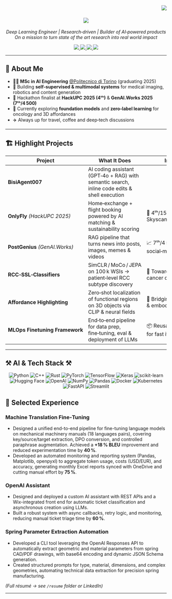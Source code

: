 <img align="right" src="https://visitor-badge.laobi.icu/badge?page_id=Blackhand01.Blackhand01" />
<!-- =========================  HERO SECTION  ========================= -->
<h1 align="center">
    <img src="https://readme-typing-svg.herokuapp.com/?font=Righteous&size=35&center=true&vCenter=true&width=500&height=70&duration=4000&lines=Hello+There!+👋;+I'm+Stefano+Roy+Bisignano!;" />
</h1><p align="center">
  <em>Deep Learning Engineer | Research‑driven | Builder of AI‑powered products</em><br>
  <em>On a mission to turn state of the art research into real world impact</em>
</p>

<div align="center"> 
    <a href="https://github.com/Blackhand01/BisiPortfolio" target="_blank">
     <img src="https://img.shields.io/badge/Portfolio-FF5722?style=for-the-badge&logo=todoist&logoColor=white" target="_blank" /> <!-- sqlite, safari, google-chrome are other good icon options -->
  </a>
  <a href="mailto:bisiwork01@gmail.com">
    <img src="https://img.shields.io/badge/Gmail-333333?style=for-the-badge&logo=gmail&logoColor=red" />
  </a>
  <a href="https://www.linkedin.com/in/stefano-roy-bisignano-9100291b2" target="_blank">
    <img src="https://img.shields.io/badge/LinkedIn-0077B5?style=for-the-badge&logo=linkedin&logoColor=white" target="_blank" />
  </a>
<a href="https://substack.com/@bisiroy?utm_source=edit-profile-page" target="_blank">
     <img src="https://img.shields.io/badge/Substack-FF6600?style=for-the-badge&logo=substack&logoColor=white" />
  </a>
</div>

---

## 🔎 About Me
- 🧑‍🎓 **MSc in AI Engineering** [@Politecnico di Torino](https://www.polito.it) (graduating 2025)  
- 🤖 Building **self‑supervised & multimodal systems** for medical imaging, robotics and content generation  
- 🚀 Hackathon finalist at **HackUPC 2025 (4ᵗʰ)** & **GenAI.Works 2025 (7ᵗʰ/4 500)**  
- 🌱 Currently exploring **foundation models** and **zero‑label learning** for oncology and 3D affordances  
- ✈️ Always up for travel, coffee and deep‑tech discussions  

---

## 🏗️ Highlight Projects
| Project | What It Does | Impact |
|---------|--------------|--------|
| **BisiAgent007** | AI coding assistant (GPT‑4o + RAG) with semantic search, inline code edits & shell execution | 
| **OnlyFly** *(HackUPC 2025)* | Home‑exchange + flight booking powered by AI matching & sustainability scoring | 🥈 4ᵗʰ/150 teams – Skyscanner challenge |
| **PostGenius** *(GenAI.Works)* | RAG pipeline that turns news into posts, images, memes & videos | 📈 7ᵗʰ/4 500, boosts social‑media output |
| **RCC‑SSL‑Classifiers** | SimCLR / MoCo / JEPA on 100 k WSIs → patient‑level RCC subtype discovery | 🏥 Toward label‑free cancer diagnostics |
| **Affordance Highlighting** | Zero‑shot localization of functional regions on 3D objects via CLIP & neural fields | 🤖 Bridging language & embodied AI |
| **MLOps Finetuning Framework** | End‑to‑end pipeline for data prep, fine‑tuning, eval & deployment of LLMs | 📦 Reusable template for fast iterations |

---

## ⚒️ AI & Tech Stack ⚒️
<div align="center">
  <!-- Linguaggi -->
  <img alt="Python" src="https://img.shields.io/badge/Python-3776AB?style=for-the-badge&logo=python&logoColor=white" />
  <img alt="C++" src="https://img.shields.io/badge/C++-00599C?style=for-the-badge&logo=c%2B%2B&logoColor=white" />
  <img alt="Rust" src="https://img.shields.io/badge/Rust-000000?style=for-the-badge&logo=rust&logoColor=white" />

  <!-- Frameworks Deep Learning -->
  <img alt="PyTorch" src="https://img.shields.io/badge/PyTorch-EE4C2C?style=for-the-badge&logo=pytorch&logoColor=white" />
  <img alt="TensorFlow" src="https://img.shields.io/badge/TensorFlow-FF6F00?style=for-the-badge&logo=tensorflow&logoColor=white" />
  <img alt="Keras" src="https://img.shields.io/badge/Keras-D00000?style=for-the-badge&logo=keras&logoColor=white" />
  <img alt="scikit-learn" src="https://img.shields.io/badge/scikit--learn-F7931E?style=for-the-badge&logo=scikit-learn&logoColor=white" />


  <!-- LLM & NLP -->
  <img alt="Hugging Face" src="https://img.shields.io/badge/Hugging_Face-FF6E27?style=for-the-badge&logo=huggingface&logoColor=white" />
  <img alt="OpenAI" src="https://img.shields.io/badge/OpenAI-412991?style=for-the-badge&logo=openai&logoColor=white" />


  <!-- Data & MLOps -->
  <img alt="NumPy" src="https://img.shields.io/badge/NumPy-013243?style=for-the-badge&logo=numpy&logoColor=white" />
  <img alt="Pandas" src="https://img.shields.io/badge/Pandas-150458?style=for-the-badge&logo=pandas&logoColor=white" />
  <img alt="Docker" src="https://img.shields.io/badge/Docker-2496ED?style=for-the-badge&logo=docker&logoColor=white" />
  <img alt="Kubernetes" src="https://img.shields.io/badge/Kubernetes-326CE5?style=for-the-badge&logo=kubernetes&logoColor=white" />
  <img alt="FastAPI" src="https://img.shields.io/badge/FastAPI-009688?style=for-the-badge&logo=fastapi&logoColor=white" />
  <img alt="Streamlit" src="https://img.shields.io/badge/Streamlit-FF4B4B?style=for-the-badge&logo=streamlit&logoColor=white" />
</div>

## 📜 Selected Experience

### Machine Translation Fine‑Tuning

* Designed a unified end-to-end pipeline for fine-tuning language models on mechanical machinery manuals (18 languages pairs), covering key/source/target extraction, DPO conversion, and controlled paraphrase augmentation. Achieved a **+18 % BLEU** improvement and reduced experimentation time by **40 %**.
* Developed an automated monitoring and reporting system (Pandas, Matplotlib, openpyxl) to aggregate token usage, costs (USD/EUR), and accuracy, generating monthly Excel reports synced with OneDrive and cutting manual effort by **75 %**.

### OpenAI Assistant

* Designed and deployed a custom AI assistant with REST APIs and a Wix-integrated front end for automatic ticket classification and asynchronous creation using LLMs.
* Built a robust system with async callbacks, retry logic, and monitoring, reducing manual ticket triage time by **60 %**.

### Spring Parameter Extraction Automation

* Developed a CLI tool leveraging the OpenAI Responses API to automatically extract geometric and material parameters from spring CAD/PDF drawings, with base64 encoding and dynamic JSON Schema generation.
* Created structured prompts for type, material, dimensions, and complex geometries, automating technical data extraction for precision spring manufacturing.

*(Full résumé → see `/resume` folder or LinkedIn)*

---
